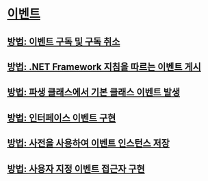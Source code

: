 # [이벤트](index.md)
## [방법: 이벤트 구독 및 구독 취소](how-to-subscribe-to-and-unsubscribe-from-events.md)
## [방법: .NET Framework 지침을 따르는 이벤트 게시](how-to-publish-events-that-conform-to-net-framework-guidelines.md)
## [방법: 파생 클래스에서 기본 클래스 이벤트 발생](how-to-raise-base-class-events-in-derived-classes.md)
## [방법: 인터페이스 이벤트 구현](how-to-implement-interface-events.md)
## [방법: 사전을 사용하여 이벤트 인스턴스 저장](how-to-use-a-dictionary-to-store-event-instances.md)
## [방법: 사용자 지정 이벤트 접근자 구현](how-to-implement-custom-event-accessors.md)
